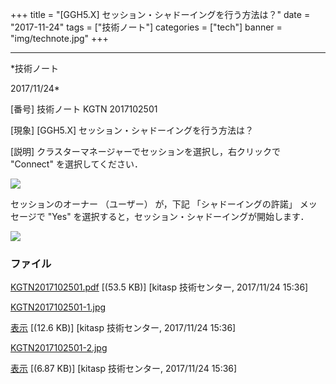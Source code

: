 ﻿+++
title = "[GGH5.X] セッション・シャドーイングを行う方法は？"
date = "2017-11-24"
tags = ["技術ノート"]
categories = ["tech"]
banner = "img/technote.jpg"
+++

-----------------------------------------------------------------------------------------------------------------------------

*技術ノート

2017/11/24*


[番号]
技術ノート KGTN 2017102501

[現象]
[GGH5.X] セッション・シャドーイングを行う方法は？

[説明]
クラスターマネージャーでセッションを選択し，右クリックで "Connect"
を選択してください．

![](http://techreport.kitasp.net/attachments/download/3872/KGTN2017102501-1.jpg)

セッションのオーナー （ユーザー） が，下記 「シャドーイングの許諾」
メッセージで "Yes"
を選択すると，セッション・シャドーイングが開始します．

![](http://techreport.kitasp.net/attachments/download/3873/KGTN2017102501-2.jpg)


### ファイル

 
 


[KGTN2017102501.pdf](http://techreport.kitasp.net/attachments/download/3871/KGTN2017102501.pdf)
 [(53.5 KB)] [kitasp 技術センター, 2017/11/24
15:36]

[KGTN2017102501-1.jpg](http://techreport.kitasp.net/attachments/download/3872/KGTN2017102501-1.jpg)

[表示](http://techreport.kitasp.net/attachments/3872/KGTN2017102501-1.jpg "表示")
 [(12.6 KB)] [kitasp 技術センター, 2017/11/24
15:36]

[KGTN2017102501-2.jpg](http://techreport.kitasp.net/attachments/download/3873/KGTN2017102501-2.jpg)

[表示](http://techreport.kitasp.net/attachments/3873/KGTN2017102501-2.jpg "表示")
 [(6.87 KB)] [kitasp 技術センター, 2017/11/24
15:36]


 


 

